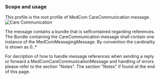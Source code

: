 ### Scope and usage 
This profile is the root profile of MedCom CareCommunication message. 
<img alt="Care Communication" src="./CareCommunication.png" style="float:none; display:block; margin-left:auto; margin-right:auto;" />

The message contains a bundle that is selfcontained regarding references. 
The Bundle containing the CareCommunication message shall contain one instance of the MedComMessagingMessage. By convention the cardinality is shown as 0..*

For decription of how to handle message references when sending a reply or forward a MedComCareCommunicationMessage and handling of errors please refer to the section "Notes".
The section "Notes" if found at the end of this page.
